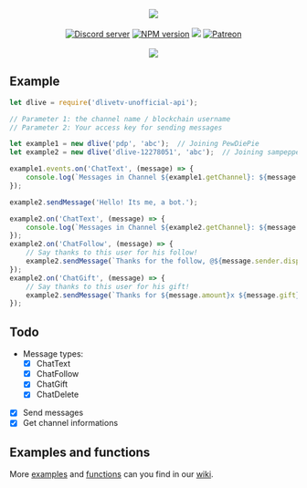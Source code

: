 <p align="center">
    <a href="https://discord.js.org"><img src="https://i.imgur.com/XXdD3AH.png" /></a>
    <br />
    <br />
    <a href="https://discord.gg/hRWra7r"><img src="https://discordapp.com/api/guilds/567034368002883594/embed.png" alt="Discord server" /></a>
    <a href="https://www.npmjs.com/package/dlivetv-unofficial-api"><img src="https://img.shields.io/npm/v/dlivetv-unofficial-api.svg?maxAge=3600" alt="NPM version" /></a>
    <a href="https://www.codacy.com/app/nikl/dlivetv-unofficial-api?utm_source=github.com&amp;utm_medium=referral&amp;utm_content=timedotcc/dlivetv-unofficial-api&amp;utm_campaign=Badge_Grade"><img src="https://api.codacy.com/project/badge/Grade/f75770899e224c5383b17f583fdc008d"/></a>
    <a href="https://www.patreon.com/dliveapi"><img src="https://img.shields.io/badge/Donate-Patreon-e85b46.svg" alt="Patreon" /></a>
    <br />
    <br />
    <a href="https://nodei.co/npm/dlivetv-unofficial-api/"><img src="https://nodei.co/npm/dlivetv-unofficial-api.png?compact=true"></a>
</p>

## Example
```js
let dlive = require('dlivetv-unofficial-api');

// Parameter 1: the channel name / blockchain username
// Parameter 2: Your access key for sending messages

let example1 = new dlive('pdp', 'abc');  // Joining PewDiePie
let example2 = new dlive('dlive-12278051', 'abc');  // Joining sampepper

example1.events.on('ChatText', (message) => {
    console.log(`Messages in Channel ${example1.getChannel}: ${message.content}`);
});

example2.sendMessage('Hello! Its me, a bot.');

example2.on('ChatText', (message) => {
    console.log(`Messages in Channel ${example2.getChannel}: ${message.content}`);
});
example2.on('ChatFollow', (message) => {
    // Say thanks to this user for his follow!
    example2.sendMessage(`Thanks for the follow, @${message.sender.displayname}`);
});
example2.on('ChatGift', (message) => {
    // Say thanks to this user for his gift!
    example2.sendMessage(`Thanks for ${message.amount}x ${message.gift}, @${message.sender.displayname}`);
});
```
## Todo

 - Message types:
     - [X] ChatText
	 - [X] ChatFollow
	 - [X] ChatGift
	 - [X] ChatDelete
- [X] Send messages
- [X] Get channel informations

## Examples and functions
	 
More [examples](https://github.com/timedotcc/dlivetv-unofficial-api/wiki/Examples) and [functions](https://github.com/timedotcc/dlivetv-unofficial-api/wiki/Functions) can you find in our [wiki](https://github.com/timedotcc/dlivetv-unofficial-api/wiki).
